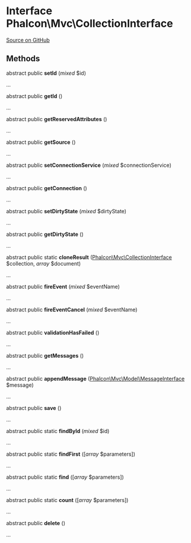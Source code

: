 # Interface **Phalcon\\Mvc\\CollectionInterface**

<a href="https://github.com/phalcon/cphalcon/blob/master/phalcon/mvc/collectioninterface.zep" class="btn btn-default btn-sm">Source on GitHub</a>

## Methods
abstract public  **setId** (*mixed* $id)

...

abstract public  **getId** ()

...

abstract public  **getReservedAttributes** ()

...

abstract public  **getSource** ()

...

abstract public  **setConnectionService** (*mixed* $connectionService)

...

abstract public  **getConnection** ()

...

abstract public  **setDirtyState** (*mixed* $dirtyState)

...

abstract public  **getDirtyState** ()

...

abstract public static  **cloneResult** ([Phalcon\Mvc\CollectionInterface](/en/3.1.2/api/Phalcon_Mvc_CollectionInterface) $collection, *array* $document)

...

abstract public  **fireEvent** (*mixed* $eventName)

...

abstract public  **fireEventCancel** (*mixed* $eventName)

...

abstract public  **validationHasFailed** ()

...

abstract public  **getMessages** ()

...

abstract public  **appendMessage** ([Phalcon\Mvc\Model\MessageInterface](/en/3.1.2/api/Phalcon_Mvc_Model_MessageInterface) $message)

...

abstract public  **save** ()

...

abstract public static  **findById** (*mixed* $id)

...

abstract public static  **findFirst** ([*array* $parameters])

...

abstract public static  **find** ([*array* $parameters])

...

abstract public static  **count** ([*array* $parameters])

...

abstract public  **delete** ()

...

